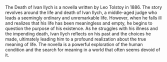 The Death of Ivan Ilych is a novella written by Leo Tolstoy in 1886. The story revolves around the life and death of Ivan Ilych, a middle-aged judge who leads a seemingly ordinary and unremarkable life. However, when he falls ill and realizes that his life has been meaningless and empty, he begins to question the purpose of his existence. As he struggles with his illness and the impending death, Ivan Ilych reflects on his past and the choices he made, ultimately leading him to a profound realization about the true meaning of life. The novella is a powerful exploration of the human condition and the search for meaning in a world that often seems devoid of it.